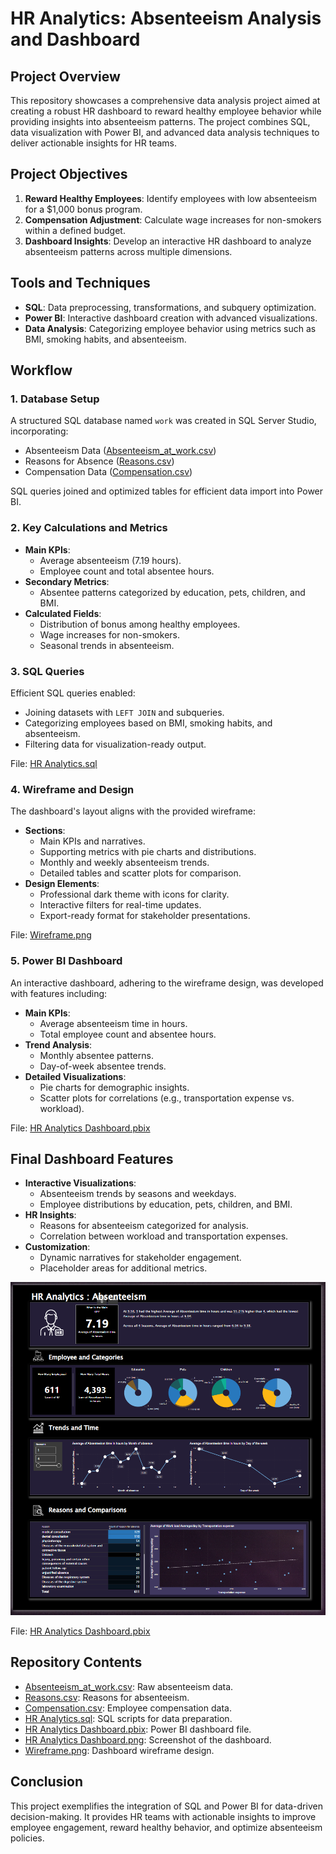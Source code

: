 # HR Analytics: Absenteeism Analysis and Dashboard
## Project Overview
This repository showcases a comprehensive data analysis project aimed at creating a robust HR dashboard to reward healthy employee behavior while providing insights into absenteeism patterns. The project combines SQL, data visualization with Power BI, and advanced data analysis techniques to deliver actionable insights for HR teams.
## Project Objectives
1. **Reward Healthy Employees**: Identify employees with low absenteeism for a $1,000 bonus program.
2. **Compensation Adjustment**: Calculate wage increases for non-smokers within a defined budget.
3. **Dashboard Insights**: Develop an interactive HR dashboard to analyze absenteeism patterns across multiple dimensions.
## Tools and Techniques
- **SQL**: Data preprocessing, transformations, and subquery optimization.
- **Power BI**: Interactive dashboard creation with advanced visualizations.
- **Data Analysis**: Categorizing employee behavior using metrics such as BMI, smoking habits, and absenteeism.
## Workflow
### 1. Database Setup
A structured SQL database named `work` was created in SQL Server Studio, incorporating:
- Absenteeism Data ([Absenteeism_at_work.csv](https://github.com/ndomah/HR-Analytics-Absenteeism-Analysis-and-Dashboard/blob/main/Absenteeism_at_work.csv))
- Reasons for Absence ([Reasons.csv](https://github.com/ndomah/HR-Analytics-Absenteeism-Analysis-and-Dashboard/blob/main/Reasons.csv))
- Compensation Data ([Compensation.csv](https://github.com/ndomah/HR-Analytics-Absenteeism-Analysis-and-Dashboard/blob/main/compensation.csv))

SQL queries joined and optimized tables for efficient data import into Power BI.
### 2. Key Calculations and Metrics
- **Main KPIs**:
  - Average absenteeism (7.19 hours).
  - Employee count and total absentee hours.
- **Secondary Metrics**:
  - Absentee patterns categorized by education, pets, children, and BMI.
- **Calculated Fields**:
  - Distribution of bonus among healthy employees.
  - Wage increases for non-smokers.
  - Seasonal trends in absenteeism.
### 3. SQL Queries
Efficient SQL queries enabled:
- Joining datasets with `LEFT JOIN` and subqueries.
- Categorizing employees based on BMI, smoking habits, and absenteeism.
- Filtering data for visualization-ready output.
  
File: [HR Analytics.sql](https://github.com/ndomah/HR-Analytics-Absenteeism-Analysis-and-Dashboard/blob/main/HR%20Analtyics.sql)
### 4. Wireframe and Design
The dashboard's layout aligns with the provided wireframe:

- **Sections**:
  - Main KPIs and narratives.
  - Supporting metrics with pie charts and distributions.
  - Monthly and weekly absenteeism trends.
  - Detailed tables and scatter plots for comparison.
- **Design Elements**:
  - Professional dark theme with icons for clarity.
  - Interactive filters for real-time updates.
  - Export-ready format for stakeholder presentations.
    
File: [Wireframe.png](https://github.com/ndomah/HR-Analytics-Absenteeism-Analysis-and-Dashboard/blob/main/Wireframe.png)
### 5. Power BI Dashboard
An interactive dashboard, adhering to the wireframe design, was developed with features including:

- **Main KPIs**:
  - Average absenteeism time in hours.
  - Total employee count and absentee hours.
- **Trend Analysis**:
  - Monthly absentee patterns.
  - Day-of-week absentee trends.
- **Detailed Visualizations**:
  - Pie charts for demographic insights.
  - Scatter plots for correlations (e.g., transportation expense vs. workload).
    
File: [HR Analytics Dashboard.pbix](https://github.com/ndomah/HR-Analytics-Absenteeism-Analysis-and-Dashboard/blob/main/HR%20Analytics%20Dashboard.pbix)
## Final Dashboard Features
- **Interactive Visualizations**:
  - Absenteeism trends by seasons and weekdays.
  - Employee distributions by education, pets, children, and BMI.
- **HR Insights**:
  - Reasons for absenteeism categorized for analysis.
  - Correlation between workload and transportation expenses.
- **Customization**:
  - Dynamic narratives for stakeholder engagement.
  - Placeholder areas for additional metrics.

![dashboard image](https://github.com/ndomah/HR-Analytics-Absenteeism-Analysis-and-Dashboard/blob/main/HR%20Analytics%20Dashboard.png)

File: [HR Analytics Dashboard.pbix](https://github.com/ndomah/HR-Analytics-Absenteeism-Analysis-and-Dashboard/blob/main/HR%20Analytics%20Dashboard.pbix)
## Repository Contents
- [Absenteeism_at_work.csv](https://github.com/ndomah/HR-Analytics-Absenteeism-Analysis-and-Dashboard/blob/main/Absenteeism_at_work.csv): Raw absenteeism data.
- [Reasons.csv](https://github.com/ndomah/HR-Analytics-Absenteeism-Analysis-and-Dashboard/blob/main/Reasons.csv): Reasons for absenteeism.
- [Compensation.csv](https://github.com/ndomah/HR-Analytics-Absenteeism-Analysis-and-Dashboard/blob/main/compensation.csv): Employee compensation data.
- [HR Analytics.sql](https://github.com/ndomah/HR-Analytics-Absenteeism-Analysis-and-Dashboard/blob/main/HR%20Analtyics.sql): SQL scripts for data preparation.
- [HR Analytics Dashboard.pbix](https://github.com/ndomah/HR-Analytics-Absenteeism-Analysis-and-Dashboard/blob/main/HR%20Analytics%20Dashboard.pbix): Power BI dashboard file.
- [HR Analytics Dashboard.png](https://github.com/ndomah/HR-Analytics-Absenteeism-Analysis-and-Dashboard/blob/main/HR%20Analytics%20Dashboard.png): Screenshot of the dashboard.
- [Wireframe.png](https://github.com/ndomah/HR-Analytics-Absenteeism-Analysis-and-Dashboard/blob/main/Wireframe.png): Dashboard wireframe design.
## Conclusion
This project exemplifies the integration of SQL and Power BI for data-driven decision-making. It provides HR teams with actionable insights to improve employee engagement, reward healthy behavior, and optimize absenteeism policies.
